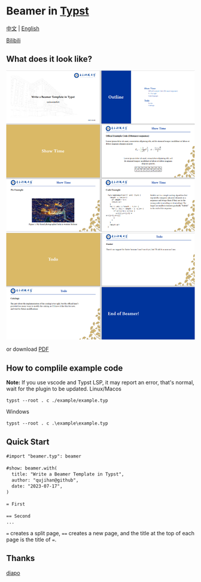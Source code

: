 # Beamer in [Typst](https://typst.app/)
[中文](https://github.com/qujihan/typst-beamer/blob/main/readme_zh.md) | [English](github.com/qujihan/typst-beamer)

[Bilibili](https://www.bilibili.com/video/BV1Nk4y157fu/)

## What does it look like?
![pic_1](./example/example_pic_1.png)
![pic_2](./example/example_pic_2.png)

or download [PDF](https://github.com/qujihan/typst-beamer/blob/main/example/example.pdf)

## How to complile example code
**Note:** If you use vscode and Typst LSP, it may report an error, that's normal, wait for the plugin to be updated.
Linux/Macos
```
typst --root . c ./example/example.typ
```

Windows
```
typst --root . c .\example\example.typ
```

## Quick Start
```
#import "beamer.typ": beamer

#show: beamer.with(
  title: "Write a Beamer Template in Typst",
  author: "qujihan@github",
  date: "2023-07-17",
)

= First

== Second
...

```
` = ` creates a split page, ` == ` creates a new page, and the title at the top of each page is the title of ` = `.



## Thanks
[diapo](https://github.com/lvignoli/diapo) 
